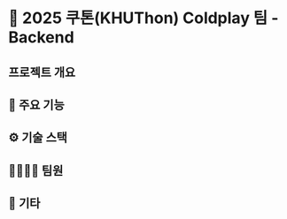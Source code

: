 # 🌱 2025 쿠톤(KHUThon) Coldplay 팀 - Backend

## 프로젝트 개요

## 🔧 주요 기능

## ⚙️ 기술 스택

## 👨‍👩‍👧‍👦 팀원

## 📌 기타
